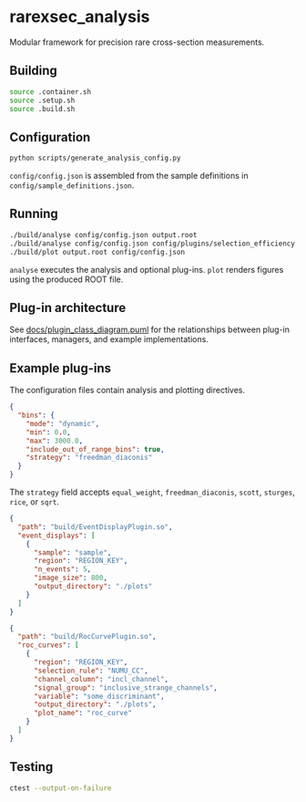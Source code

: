 # rarexsec_analysis

Modular framework for precision rare cross-section measurements.

## Building
```bash
source .container.sh
source .setup.sh
source .build.sh
```

## Configuration
```bash
python scripts/generate_analysis_config.py
```
`config/config.json` is assembled from the sample definitions in `config/sample_definitions.json`.

## Running
```bash
./build/analyse config/config.json output.root
./build/analyse config/config.json config/plugins/selection_efficiency.json output.root
./build/plot output.root config/config.json
```
`analyse` executes the analysis and optional plug-ins. `plot` renders figures using the produced ROOT file.

## Plug-in architecture
See [docs/plugin_class_diagram.puml](docs/plugin_class_diagram.puml) for the relationships between plug-in interfaces, managers, and example implementations.

## Example plug-ins
The configuration files contain analysis and plotting directives.

```json
{
  "bins": {
    "mode": "dynamic",
    "min": 0.0,
    "max": 3000.0,
    "include_out_of_range_bins": true,
    "strategy": "freedman_diaconis"
  }
}
```

The `strategy` field accepts `equal_weight`, `freedman_diaconis`, `scott`, `sturges`, `rice`, or `sqrt`.

```json
{
  "path": "build/EventDisplayPlugin.so",
  "event_displays": [
    {
      "sample": "sample",
      "region": "REGION_KEY",
      "n_events": 5,
      "image_size": 800,
      "output_directory": "./plots"
    }
  ]
}
```

```json
{
  "path": "build/RocCurvePlugin.so",
  "roc_curves": [
    {
      "region": "REGION_KEY",
      "selection_rule": "NUMU_CC",
      "channel_column": "incl_channel",
      "signal_group": "inclusive_strange_channels",
      "variable": "some_discriminant",
      "output_directory": "./plots",
      "plot_name": "roc_curve"
    }
  ]
}
```

## Testing
```bash
ctest --output-on-failure
```
